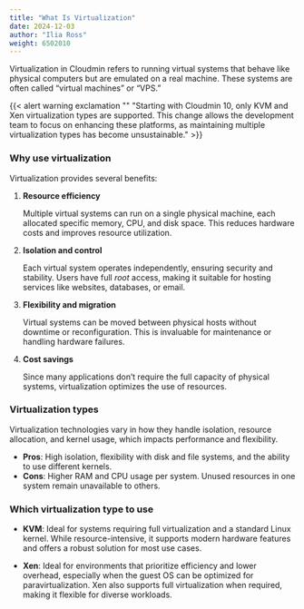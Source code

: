 ```yaml
---
title: "What Is Virtualization"
date: 2024-12-03
author: "Ilia Ross"
weight: 6502010
---
```


Virtualization in Cloudmin refers to running virtual systems that behave like physical computers but are emulated on a real machine. These systems are often called “virtual machines” or “VPS.” 

{{< alert warning exclamation "" "Starting with Cloudmin 10, only KVM and Xen virtualization types are supported. This change allows the development team to focus on enhancing these platforms, as maintaining multiple virtualization types has become unsustainable." >}}

### Why use virtualization

Virtualization provides several benefits:
1. **Resource efficiency**

    Multiple virtual systems can run on a single physical machine, each allocated specific memory, CPU, and disk space. This reduces hardware costs and improves resource utilization.

2. **Isolation and control**

    Each virtual system operates independently, ensuring security and stability. Users have full *root* access, making it suitable for hosting services like websites, databases, or email.

3. **Flexibility and migration**

    Virtual systems can be moved between physical hosts without downtime or reconfiguration. This is invaluable for maintenance or handling hardware failures.

4. **Cost savings**

    Since many applications don’t require the full capacity of physical systems, virtualization optimizes the use of resources.

### Virtualization types  

Virtualization technologies vary in how they handle isolation, resource allocation, and kernel usage, which impacts performance and flexibility.

   - **Pros**: High isolation, flexibility with disk and file systems, and the ability to use different kernels.  
   - **Cons**: Higher RAM and CPU usage per system. Unused resources in one system remain unavailable to others.  

### Which virtualization type to use

- **KVM**: Ideal for systems requiring full virtualization and a standard Linux kernel. While resource-intensive, it supports modern hardware features and offers a robust solution for most use cases.  

- **Xen**: Ideal for environments that prioritize efficiency and lower overhead, especially when the guest OS can be optimized for paravirtualization. Xen also supports full virtualization when required, making it flexible for diverse workloads.  
